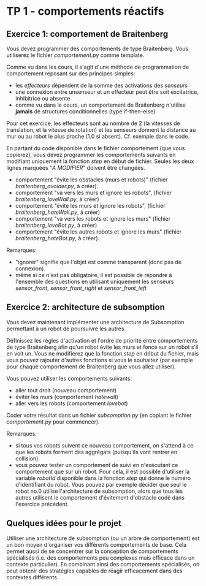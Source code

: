 # TP 1 -  comportements réactifs

## Exercice 1: comportement de Braitenberg

Vous devez programmer des comportements de type Braitenberg. Vous utiliserez le fichier _comportement.py_ comme template.

Comme vu dans les cours, il s'agit d'une méthode de programmation de comportement reposant sur des principes simples:
* les _effecteurs_ dépendent de la somme des activations des _senseurs_
* une connexion entre unsenseur et un effecteur peut être soit excitatrice, inhibitrice ou absente
* comme vu dans le cours, un comportement de Braitenberg n'utilise **jamais** de structures conditionnelles (type if-then-else)

Pour cet exercice, les effecteurs sont au nombre de 2 (la vitesses de translation, et la vitesse de rotation) et les senseurs donnent la distance au mur ou au robot le plus proche (1.0 si absent). Cf. exemple dans le code.

En partant du code disponible dans le fichier comportement (que vous copierez), vous devez programmer les comportements suivants en modifiant uniquement la fonction _step_ en début de fichier. Seules les deux lignes marquées "_A MODIFIER_" doivent être changées.

* comportement "évite les obstacles (murs et robots)" (fichier _braitenberg_avoider.py_, à créer).
* comportement "va vers les murs et ignore les robots", (fichier _braitenberg_loveWall.py_, à créer)
* comportement "évite les murs et ignore les robots", (fichier _braitenberg_hateWall.py_, à créer)
* comportement "va vers les robots et ignore les murs" (fichier _braitenberg_loveBot.py_, à créer)
* comportement "évite les autres robots et ignore les murs" (fichier _braitenberg_hateBot.py_, à créer).

Remarques: 
* "ignorer" signifie que l'objet est comme transparent (donc pas de connexion).
* même si ce n'est pas obligatoire, il est possible de répondre à l'ensemble des questions en utilisant uniquement les senseurs _sensor_front_, _sensor_front_right_ et _sensor_front_left_

## Exercice 2: architecture de subsomption

Vous devez maintenant implémenter une architecture de Subsomption permettant à un robot de poursuivre les autres.

Définissez les règles d'activation et l'ordre de priorité entre comportements de type Braitenberg afin qu'un robot évite les murs et fonce sur un robot s'il en voit un. Vous ne modifierez que la fonction _step_ en début du fichier, mais vous pouvez rajouter d'autres fonctions si vous le souhaitez (par exemple pour chaque comportement de Braitenberg que vous allez utiliser).

Vous pouvez utiliser les comportements suivants:
* aller tout droit (nouveau comportement)
* éviter les murs (comportement _hatewall_)
* aller vers les robots (comportement _lovebot_)

Coder votre résultat dans un fichier _subsomption.py_ (en copiant le fichier _comportement.py_ pour commencer).

Remarques:
* si tous vos robots suivent ce nouveau comportement, on s'attend à ce que les robots forment des aggrégats (puisqu'ils vont rentrer en collision).
* vous pouvez tester un comportement de suivi en n'exécutant ce comportement que sur un robot. Pour cela, il est possible d'utiliser la variable _robotId_ disponible dans la fonction _step_ qui donne le numéro d'identifiant du robot. Vous pouvez par exemple décider que seul le robot no.0 utilise l'architecture de subsomption, alors que tous les autres utilisent le comportement d'évitement d'obstacle codé dans l'exercice précédent.

## Quelques idées pour le projet

Utiliser une architecture de subsomption (ou un arbre de comportement) est un bon moyen d'organiser vos différents comportements de base. Cela permet aussi de se concentrer sur la conception de comportements spécialisés (i.e. des comportements peu complexes mais efficace dans un contexte particulier). En combinant ainsi des comportements spécialisés, on peut obtenir des stratégies capables de réagir efficacement dans des contextes différents.
